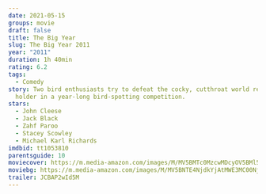 ```yaml
---
date: 2021-05-15
groups: movie
draft: false
title: The Big Year
slug: The Big Year 2011
year: "2011"
duration: 1h 40min
rating: 6.2
tags:
  - Comedy
story: Two bird enthusiasts try to defeat the cocky, cutthroat world record
  holder in a year-long bird-spotting competition.
stars:
  - John Cleese
  - Jack Black
  - Zahf Paroo
  - Stacey Scowley
  - Michael Karl Richards
imdbid: tt1053810
parentsguide: 10
moviecover: https://m.media-amazon.com/images/M/MV5BMTc0MzcwMDcyOV5BMl5BanBnXkFtZTcwNTUwMjk1Ng@@._V1_FMjpg_UX1011_.jpg
moviebg: https://m.media-amazon.com/images/M/MV5BNTE4NjdkYjAtMWE3MC00NjRkLTgyYmUtZTcyYjE3ZDA0MTZiXkEyXkFqcGdeQXVyOTc5MDI5NjE@._V1_FMjpg_UX637_.jpg
trailer: JCBAP2wId5M
---
```


